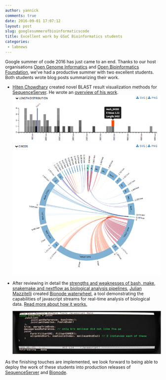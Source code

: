 ```yaml
---
author: yannick
comments: true
date: 2016-09-01 17:07:12
layout: post
slug: googlesummerofbioinformaticscode
title: Excellent work by GSoC Bioinformatics students
categories:
 - labnews
---
```


Google summer of code 2016 has just came to an end. Thanks to our host organisations [Open Genome Informatics](//summerofcode.withgoogle.com/organizations/6212058194378752/) and [Open Bioinformatics Foundation](//www.open-bio.org/wiki/Main_Page), we've had a productive summer with two excellent students. Both students wrote blog posts summarizing their work.

 * <a href="//github.com/aniarya82">Hiten Chowdhary</a> created novel BLAST result visualization methods for [SequenceServer](//www.sequenceserver.com). He wrote an [overview of his work](/news/2016-08-23-hiten-blast-visualization-gsoc).
   <a href="/news/2016-08-23-hiten-blast-visualization-gsoc"><img src="/img/news/2016-08-23-hiten/length-hover.png" class="img-responsive center-block" /></a>
   <a href="/news/2016-08-23-hiten-blast-visualization-gsoc"><img src="/img/news/2016-08-23-hiten/circos-final.png" class="img-responsive center-block"/></a>


   
 * After reviewing in detail the [strengths and weaknesses of bash, make, snakemake and nextflow as biological analysis pipelines](//github.com/thejmazz/jmazz.me/blob/master/content/post/ngs-workflow.md), [Julian Mazzitelli](//www.jmazz.me) created [Bionode waterwheel](//github.com/bionode/bionode-watermill), a tool demonstrating the capabilities of javascript streams for real-time analysis of biological data. [Read more about how it works.](//github.com/bionode/bionode-watermill/blob/master/README.md)

   <img src="/img/news/2016-09/waterwheel-mini.png" class="img-responsive center-block" />


As the finishing touches are implemented, we look forward to being able to deploy the work of these students into production releases of [SequenceServer](//www.sequenceserver.com) and [Bionode](//bionode.io).

